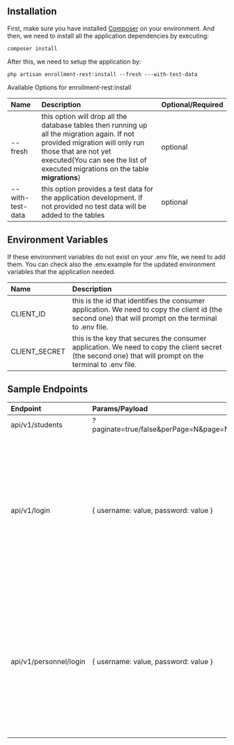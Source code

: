 ## Installation

First, make sure you have installed [Composer](https://getcomposer.org/download/) on your environment. 
And then, we need to install all the application dependencies by executing:

`composer install`

After this, we need to setup the application by:

`php artisan enrollment-rest:install --fresh ---with-test-data`


Available Options for enrollment-rest:install

| Name  | Description  | Optional/Required |
| :---- | :----------- | :---------------- |
| --fresh | this option will drop all the database tables then running up all the migration again. If not provided migration will only run those that are not yet executed(You can see the list of executed migrations on the table **migrations**)  | optional |
| --with-test-data | this option provides a test data for the application development. If not provided no test data will be added to the tables | optional |


## Environment Variables
If these environment variables do not exist on your .env file, we need to add them. You can check also the .env.example for the updated environment variables that the application needed.

| Name  | Description  |
| :---- | :----------- |
| CLIENT_ID | this is the id that identifies the consumer application. We need to copy the client id (the second one) that will prompt on the terminal to .env file. |
| CLIENT_SECRET | this is the key that secures the consumer application. We need to copy the client secret (the second one) that will prompt on the terminal to .env file. |


## Sample Endpoints
| Endpoint  | Params/Payload | Method | Description  |
| :-------- | :------------- | :----- | :----------- |
| api/v1/students | ?paginate=true/false&perPage=N&page=N | GET | returns the list of students. |
| api/v1/login | { username: value, password: value }  | POST | returns tokens after successfull authentication(if credentials are corrent). access token from here will the be one to include on every http request. Secured Http Request should have **Authorization** header with **Bearer** {Token} |
| api/v1/personnel/login | { username: value, password: value }  | POST | returns tokens after successfull authentication(if credentials are corrent). access token from here will the be one to include on every http request. Secured Http Request should have **Authorization** header with **Bearer** {Token} |